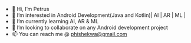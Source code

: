 - 👋 Hi, I’m Petrus
- 👀 I’m interested in Android Development(Java and Kotlin)| AI | AR | ML |
- 🌱 I’m currently learning AI, AR & ML
- 💞️ I’m looking to collaborate on any Android development project
- 📫 You can reach me @ phishekwa@gmail.com

<!---
Learning brings Knowledge and Knowledge is Power !!
--->
